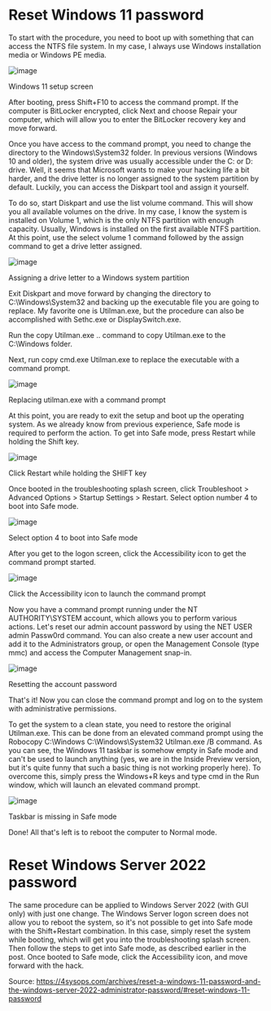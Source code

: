 # Reset Windows 11 password 

To start with the procedure, you need to boot up with something that can access the NTFS file system. In my case, I always use Windows installation media or Windows PE media.

![image](https://user-images.githubusercontent.com/24641464/162371194-fa9992fd-e95a-4bb9-8742-10f78f4203e8.png)


Windows 11 setup screen


After booting, press Shift+F10 to access the command prompt. If the computer is BitLocker encrypted, click Next and choose Repair your computer, which will allow you to enter the BitLocker recovery key and move forward.

Once you have access to the command prompt, you need to change the directory to the Windows\System32 folder. In previous versions (Windows 10 and older), the system drive was usually accessible under the C: or D: drive. Well, it seems that Microsoft wants to make your hacking life a bit harder, and the drive letter is no longer assigned to the system partition by default. Luckily, you can access the Diskpart tool and assign it yourself.

To do so, start Diskpart and use the list volume command. This will show you all available volumes on the drive. In my case, I know the system is installed on Volume 1, which is the only NTFS partition with enough capacity. Usually, Windows is installed on the first available NTFS partition. At this point, use the select volume 1 command followed by the assign command to get a drive letter assigned.

![image](https://user-images.githubusercontent.com/24641464/162371217-ad55de6e-7564-49ee-857e-86ef6439109a.png)


Assigning a drive letter to a Windows system partition

Exit Diskpart and move forward by changing the directory to C:\Windows\System32 and backing up the executable file you are going to replace. My favorite one is Utilman.exe, but the procedure can also be accomplished with Sethc.exe or DisplaySwitch.exe.

Run the copy Utilman.exe .. command to copy Utilman.exe to the C:\Windows folder.

Next, run copy cmd.exe Utilman.exe to replace the executable with a command prompt.

![image](https://user-images.githubusercontent.com/24641464/162371255-f37b1301-ceca-4051-a887-59e7d250576c.png)

Replacing utilman.exe with a command prompt



At this point, you are ready to exit the setup and boot up the operating system. As we already know from previous experience, Safe mode is required to perform the action. To get into Safe mode, press Restart while holding the Shift key.

![image](https://user-images.githubusercontent.com/24641464/162371274-c09d52f3-98ff-414d-91c6-e2456e3d1972.png)

Click Restart while holding the SHIFT key

Once booted in the troubleshooting splash screen, click Troubleshoot > Advanced Options > Startup Settings > Restart. Select option number 4 to boot into Safe mode.

![image](https://user-images.githubusercontent.com/24641464/162371295-9c57f3e6-210f-4472-ac34-adbe2f1a90be.png)


Select option 4 to boot into Safe mode

After you get to the logon screen, click the Accessibility icon to get the command prompt started.

![image](https://user-images.githubusercontent.com/24641464/162371309-e8bc9677-3371-4885-9713-ba71389cf934.png)


Click the Accessibility icon to launch the command prompt

Now you have a command prompt running under the NT AUTHORITY\SYSTEM account, which allows you to perform various actions. Let's reset our admin account password by using the NET USER admin Passw0rd command. You can also create a new user account and add it to the Administrators group, or open the Management Console (type mmc) and access the Computer Management snap-in.

![image](https://user-images.githubusercontent.com/24641464/162371323-34055d79-14b1-4495-9783-ec7a0e39236e.png)


Resetting the account password

That's it! Now you can close the command prompt and log on to the system with administrative permissions.

To get the system to a clean state, you need to restore the original Utilman.exe. This can be done from an elevated command prompt using the Robocopy C:\Windows C:\Windows\System32 Utilman.exe /B command. As you can see, the Windows 11 taskbar is somehow empty in Safe mode and can't be used to launch anything (yes, we are in the Inside Preview version, but it's quite funny that such a basic thing is not working properly here). To overcome this, simply press the Windows+R keys and type cmd in the Run window, which will launch an elevated command prompt.

![image](https://user-images.githubusercontent.com/24641464/162371338-c6e539a8-6589-44dc-8da2-f2520e9bb06f.png)


Taskbar is missing in Safe mode

Done! All that's left is to reboot the computer to Normal mode.

# Reset Windows Server 2022 password 

The same procedure can be applied to Windows Server 2022 (with GUI only) with just one change. The Windows Server logon screen does not allow you to reboot the system, so it's not possible to get into Safe mode with the Shift+Restart combination. In this case, simply reset the system while booting, which will get you into the troubleshooting splash screen. Then follow the steps to get into Safe mode, as described earlier in the post. Once booted to Safe mode, click the Accessibility icon, and move forward with the hack.

Source: https://4sysops.com/archives/reset-a-windows-11-password-and-the-windows-server-2022-administrator-password/#reset-windows-11-password

